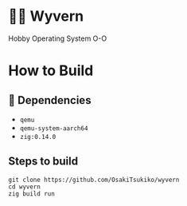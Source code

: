 # 🐍🪽 Wyvern
Hobby Operating System O-O

# How to Build
## 🚧 Dependencies
- `qemu`
- `qemu-system-aarch64`
- `zig:0.14.0`
## Steps to build
```
git clone https://github.com/OsakiTsukiko/wyvern
cd wyvern
zig build run
```
